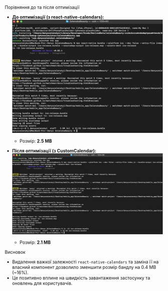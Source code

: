 Порівняння до та після оптимізації

- **До оптимізації (з react-native-calendars):**
  ![Бандл до оптимізації](./screenshots/bundle-before.png)

  - Розмір: **2.5 MB**

- **Після оптимізації (з CustomCalendar):**
  ![Бандл після оптимізації](./screenshots/bundle-after1.png)
  - Розмір: **2.1 MB**

Висновок

- Видалення важкої залежності `react-native-calendars` та заміна її на власний компонент дозволило зменшити розмір бандлу на 0.4 MB (~16%).
- Це позитивно вплине на швидкість завантаження застосунку та оновлень для користувачів.
